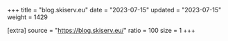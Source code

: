 +++
title = "blog.skiserv.eu"
date = "2023-07-15"
updated = "2023-07-15"
weight = 1429

[extra]
source = "https://blog.skiserv.eu/"
ratio = 100
size = 1
+++
